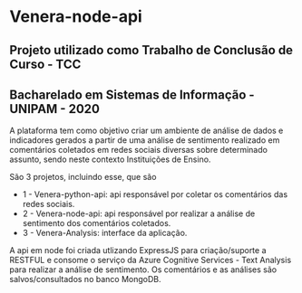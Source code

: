# Venera-node-api

## Projeto utilizado como Trabalho de Conclusão de Curso - TCC
## Bacharelado em Sistemas de Informação - UNIPAM - 2020

A plataforma tem como objetivo criar um ambiente de análise de dados e indicadores gerados a partir de uma análise de sentimento realizado em comentários coletados em redes sociais diversas sobre determinado assunto, sendo neste contexto Instituições de Ensino.

São 3 projetos, incluindo esse, que são

* 1 - Venera-python-api: api responsável por coletar os comentários das redes sociais.
* 2 - Venera-node-api: api responsável por realizar a análise de sentimento dos comentários coletados.
* 3 - Venera-Analysis: interface da aplicação.

A api em node foi criada utlizando ExpressJS para criação/suporte a RESTFUL e consome o serviço da Azure Cognitive Services - Text Analysis para realizar a análise de sentimento.
Os comentários e as análises são salvos/consultados no banco MongoDB.

